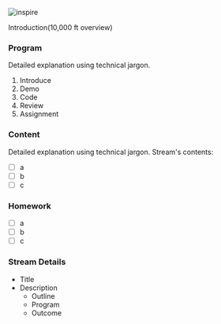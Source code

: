 ![inspire](https://images.unsplash.com/photo-1611934180042-da791b4091e7?q=80&w=3546&auto=format&fit=crop&ixlib=rb-4.0.3&ixid=M3wxMjA3fDB8MHxwaG90by1wYWdlfHx8fGVufDB8fHx8fA%3D%3D)

Introduction(10,000 ft overview)
### Program
Detailed explanation using technical jargon.
1. Introduce
2. Demo
3. Code
4. Review
5. Assignment
### Content
Detailed explanation using technical jargon.
Stream's contents:
- [ ] a
- [ ] b
- [ ] c
### Homework
- [ ] a
- [ ] b
- [ ] c

### Stream Details
- Title
- Description
	- Outline
	- Program
	- Outcome